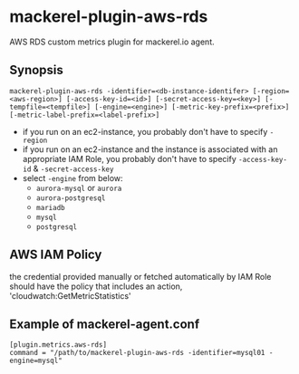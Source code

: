 mackerel-plugin-aws-rds
=======================

AWS RDS custom metrics plugin for mackerel.io agent.

## Synopsis

```shell
mackerel-plugin-aws-rds -identifier=<db-instance-identifer> [-region=<aws-region>] [-access-key-id=<id>] [-secret-access-key=<key>] [-tempfile=<tempfile>] [-engine=<engine>] [-metric-key-prefix=<prefix>] [-metric-label-prefix=<label-prefix>]
```
* if you run on an ec2-instance, you probably don't have to specify `-region`
* if you run on an ec2-instance and the instance is associated with an appropriate IAM Role, you probably don't have to specify `-access-key-id` & `-secret-access-key`
* select `-engine` from below:
    * `aurora-mysql` or `aurora`
    * `aurora-postgresql`
    * `mariadb`
    * `mysql`
    * `postgresql`

## AWS IAM Policy
the credential provided manually or fetched automatically by IAM Role should have the policy that includes an action, 'cloudwatch:GetMetricStatistics'

## Example of mackerel-agent.conf

```
[plugin.metrics.aws-rds]
command = "/path/to/mackerel-plugin-aws-rds -identifier=mysql01 -engine=mysql"
```
